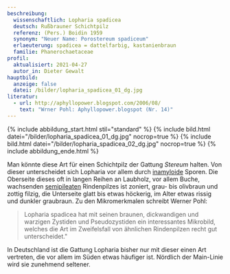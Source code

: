 ```yaml
---
beschreibung:
  wissenschaftlich: Lopharia spadicea
  deutsch: Rußbrauner Schichtpilz
  referenz: (Pers.) Boidin 1959
  synonym: "Neuer Name: Porostereum spadiceum"
  erlaeuterung: spadicea = dattelfarbig, kastanienbraun
  familie: Phanerochaetaceae
profil:
  aktualisiert: 2021-04-27
  autor_in: Dieter Gewalt
hauptbild:
  anzeige: false
  datei: /bilder/lopharia_spadicea_01_dg.jpg
literatur:
  - url: http://aphyllopower.blogspot.com/2006/08/
    text: "Wrner Pohl: Aphyllopower.blogspot (Nr. 14)"
---
```



{% include abbildung_start.html stil="standard" %}
{% include bild.html datei="/bilder/lopharia_spadicea_01_dg.jpg" nocrop=true %}
{% include bild.html datei="/bilder/lopharia_spadicea_02_dg.jpg" nocrop=true %}
{% include abbildung_ende.html %}

Man könnte diese Art für einen Schichtpilz der Gattung *Stereum* halten. Von dieser unterscheidet sich Lopharia vor allem durch [inamyloide](<inamyloid "Glossar">) Sporen. Die Oberseite dieses oft in langen Reihen an Laubholz, vor allem Buche, wachsenden [semipileaten](<semipileat "Glossar>) Rindenpilzes ist zoniert, grau- bis olivbraun und zottig filzig, die Unterseite glatt bis etwas höckerig, im Alter etwas rissig und dunkler graubraun. Zu den Mikromerkmalen schreibt Werner Pohl: 

> Lopharia spadicea hat mit seinen braunen, dickwandigen und warzigen Zystiden und Pseudozystiden ein interessantes Mikrobild, welches die Art im Zweifelsfall von ähnlichen Rindenpilzen recht gut unterscheidet."

In  Deutschland ist die Gattung Lopharia bisher nur mit dieser einen Art vertreten, die vor allem im Süden etwas häufiger ist. Nördlich der Main-Linie wird sie zunehmend seltener.